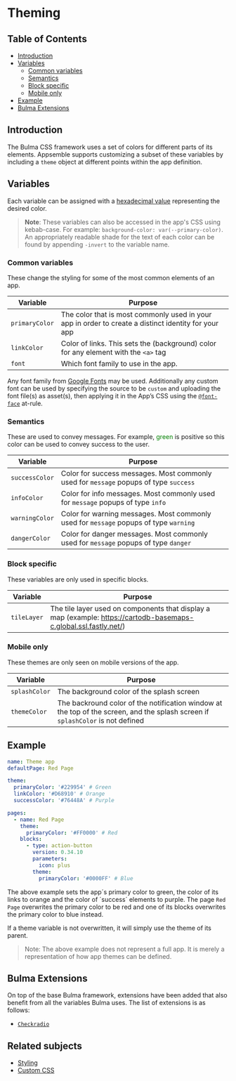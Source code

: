 # Theming

## Table of Contents

- [Introduction](#introduction)
- [Variables](#variables)
  - [Common variables](#common-variables)
  - [Semantics](#semantics)
  - [Block specific](#block-specific)
  - [Mobile only](#mobile-only)
- [Example](#example)
- [Bulma Extensions](#bulma-extensions)

## Introduction

The Bulma CSS framework uses a set of colors for different parts of its elements. Appsemble supports
customizing a subset of these variables by including a `theme` object at different points within the
app definition.

## Variables

Each variable can be assigned with a [hexadecimal value][hex] representing the desired color.

> **Note**: These variables can also be accessed in the app's CSS using kebab-case. For example:
> `background-color: var(--primary-color)`. An appropriately readable shade for the text of each
> color can be found by appending `-invert` to the variable name.

### Common variables

These change the styling for some of the most common elements of an app.

| Variable       | Purpose                                                                                              |
| -------------- | ---------------------------------------------------------------------------------------------------- |
| `primaryColor` | The color that is most commonly used in your app in order to create a distinct identity for your app |
| `linkColor`    | Color of links. This sets the (background) color for any element with the `<a>` tag                  |
| `font`         | Which font family to use in the app.                                                                 |

Any font family from [Google Fonts][google-fonts] may be used. Additionally any custom font can be
used by specifying the source to be `custom` and uploading the font file(s) as asset(s), then
applying it in the App’s CSS using the [`@font-face`][font-face] at-rule.

### Semantics

These are used to convey messages. For example, <span style="color:green">green</span> is positive
so this color can be used to convey success to the user.

| Variable       | Purpose                                                                               |
| -------------- | ------------------------------------------------------------------------------------- |
| `successColor` | Color for success messages. Most commonly used for `message` popups of type `success` |
| `infoColor`    | Color for info messages. Most commonly used for `message` popups of type `info`       |
| `warningColor` | Color for warning messages. Most commonly used for `message` popups of type `warning` |
| `dangerColor`  | Color for danger messages. Most commonly used for `message` popups of type `danger`   |

### Block specific

These variables are only used in specific blocks.

| Variable    | Purpose                                                                                                           |
| ----------- | ----------------------------------------------------------------------------------------------------------------- |
| `tileLayer` | The tile layer used on components that display a map (example: https://cartodb-basemaps-c.global.ssl.fastly.net/) |

### Mobile only

These themes are only seen on mobile versions of the app.

| Variable      | Purpose                                                                                                                        |
| ------------- | ------------------------------------------------------------------------------------------------------------------------------ |
| `splashColor` | The background color of the splash screen                                                                                      |
| `themeColor`  | The backround color of the notification window at the top of the screen, and the splash screen if `splashColor` is not defined |

## Example

```yaml copy validate
name: Theme app
defaultPage: Red Page

theme:
  primaryColor: '#229954' # Green
  linkColor: '#D68910' # Orange
  successColor: '#76448A' # Purple

pages:
  - name: Red Page
    theme:
      primaryColor: '#FF0000' # Red
    blocks:
      - type: action-button
        version: 0.34.10
        parameters:
          icon: plus
        theme:
          primaryColor: '#0000FF' # Blue
```

The above example sets the app´s primary color to green, the color of its links to orange and the
color of ´success´ elements to purple. The page `Red Page` overwrites the primary color to be red
and one of its blocks overwrites the primary color to blue instead.

If a theme variable is not overwritten, it will simply use the theme of its parent.

> Note: The above example does not represent a full app. It is merely a representation of how app
> themes can be defined.

## Bulma Extensions

On top of the base Bulma framework, extensions have been added that also benefit from all the
variables Bulma uses. The list of extensions is as follows:

- [`Checkradio`](https://wikiki.github.io/form/checkradio/)

[hex]: https://htmlcolorcodes.com/
[google-fonts]: https://fonts.google.com
[font-face]: https://developer.mozilla.org/en-US/docs/Web/CSS/@font-face

## Related subjects

- [Styling](../app/styling.md)
- [Custom CSS](custom-css.md)
